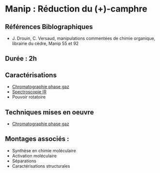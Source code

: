 # Manip : Réduction du (+)-camphre

## Références Biblographiques 
- J. Drouin, C. Versaud, manipulations commentées de chimie organique, librairie du cèdre, Manip 55 et 92

## Durée : 2h

## Caractérisations
- [Chromatographie phase gaz](cpg.md)
- [Spectroscopie IR](spectroIR.md)
- Pouvoir rotatoire 

## Techniques mises en oeuvre
- [Chromatographie phase gaz](cpg.md)

## Montages associés :
- Synthèse en chimie moléculaire
- Activation moléculaire
- Séparations
- Caractérisations structurales
